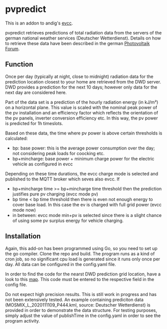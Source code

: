 # pvpredict

This is an addon to andig's [evcc](https://github.com/andig/evcc).  

pvpredict retrieves predictions of total radiation data from the servers of the german national weather services (Deutscher Wetterdienst). Details on how to
retrieve these data have been described in the german 
[Photovoltaik Forum](https://www.photovoltaikforum.com/wissen/entry/39-kostenfreie-photovoltaik-leistungsprognose-f%C3%BCr-10-tageszeitfenster-mit-kostenfre/).

## Function

Once per day (typically at night, close to midnight) radiation data for the prediction location closest to your home are retrieved from the DWD server. 
DWD provides a prediction for the next 10 days; however only data for the next day are considered here.  

Part of the data set is a prediction of the hourly radiation energy (in kJ/m²) on a horizontal plane. This value is scaled with the nominal peak power of 
the pv installation and an efficiency factor which reflects the orientation of the pv panels, inverter conversion efficiency etc. In this way, the pv power
is predicted for 1h timeslots.

Based on these data, the time  where pv power is above certain thresholds is calculated:

* bp: base power: this is the average power consumption over the day; not considering peak loads for coocking etc.
* bp+mincharge: base power + minimum charge power for the electric vehicle as configured in evcc  

Depending on these time durations, the evcc charge mode is selected and published to the MQTT broker which seves also evcc. 
If

* bp+mincharge time  >= bp+mincharge time threshold then the prediction justifies pure pv charging (evcc mode pv)
* bp time < bp time threshold then there is even not enough energy to cover base load. In this case the ev is charged with full grid power (evcc mode now)
* in between: evcc mode min+pv is selected since there is a slight chance of using some pv surplus energy for vehicle charging.  

## Installation
Again, this add-on has been programmed using Go, so you need to set up the go compiler. Clone the repo and build. The program runs as a kind of cron job,
so no significant cpu load is generated since it runs only once per day. All data can be configured in the config.yaml file.  

In order to find the code for the nearst DWD prediction grid location, have a look to this [map](https://wettwarn.de/mosmix/mosmix.html). This code must be 
entered to the respective field in the config file.  

Do not expect high precision results. This is still work in progress and has not been extensively tested. An example containing prediciton data
(MOSMIX_L_2020111109_P444.kml, source: Deutscher Wetterdienst) is provided in order to demonstrate the data structure. For testing purposes, simply adjust the value of publishTime in the config.yaml in order to see the program activity.

